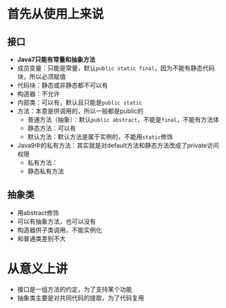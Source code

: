 # 首先从使用上来说

## 接口

- **Java7只能有常量和抽象方法**
- 成员变量：只能是常量，默认```public static final```，因为不能有静态代码块，所以必须赋值
- 代码块：静态或非静态都不可以有
- 构造器：不允许
- 内部类：可以有，默认且只能是```public static```
- 方法：本意是供调用的，所以一般都是public的
  - 普通方法（抽象）：默认```public abstract```，不能是```final```，不能有方法体
  - 静态方法：可以有
  - 默认方法：默认方法是属于实例的，不能用```static```修饰
- Java9中的私有方法：其实就是对default方法和静态方法改成了private访问权限
  - 私有方法：
  - 静态私有方法

## 抽象类

- 用abstract修饰
- 可以有抽象方法，也可以没有
- 构造器供子类调用，不能实例化
- 和普通类差别不大



# 从意义上讲

- 接口是一组方法的约定，为了支持某个功能
- 抽象类主要是对共同代码的提取，为了代码复用